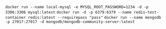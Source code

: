 ```docker run --name local-mysql -e MYSQL_ROOT_PASSWORD=1234 -d -p 3306:3306 mysql:latest```
```docker run -d -p 6379:6379 --name redis-test-container redis:latest --requirepass "pass"```
```docker run --name mongodb -p 27017:27017 -d mongodb/mongodb-community-server:latest```
